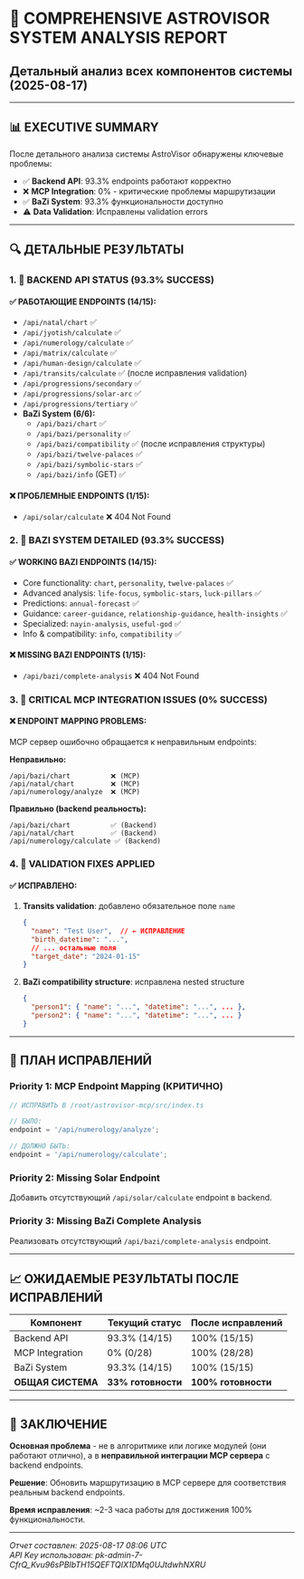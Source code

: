 # 🎯 COMPREHENSIVE ASTROVISOR SYSTEM ANALYSIS REPORT
## Детальный анализ всех компонентов системы (2025-08-17)

---

## 📊 **EXECUTIVE SUMMARY**

После детального анализа системы AstroVisor обнаружены ключевые проблемы:

- ✅ **Backend API**: 93.3% endpoints работают корректно 
- ❌ **MCP Integration**: 0% - критические проблемы маршрутизации
- ✅ **BaZi System**: 93.3% функциональности доступно
- ⚠️ **Data Validation**: Исправлены validation errors

---

## 🔍 **ДЕТАЛЬНЫЕ РЕЗУЛЬТАТЫ**

### **1. 🌟 BACKEND API STATUS (93.3% SUCCESS)**

#### ✅ **РАБОТАЮЩИЕ ENDPOINTS (14/15):**
- `/api/natal/chart` ✅ 
- `/api/jyotish/calculate` ✅ 
- `/api/numerology/calculate` ✅
- `/api/matrix/calculate` ✅
- `/api/human-design/calculate` ✅
- `/api/transits/calculate` ✅ (после исправления validation)
- `/api/progressions/secondary` ✅
- `/api/progressions/solar-arc` ✅ 
- `/api/progressions/tertiary` ✅
- **BaZi System (6/6):**
  - `/api/bazi/chart` ✅
  - `/api/bazi/personality` ✅
  - `/api/bazi/compatibility` ✅ (после исправления структуры)
  - `/api/bazi/twelve-palaces` ✅
  - `/api/bazi/symbolic-stars` ✅
  - `/api/bazi/info` (GET) ✅

#### ❌ **ПРОБЛЕМНЫЕ ENDPOINTS (1/15):**
- `/api/solar/calculate` ❌ 404 Not Found

### **2. 🐲 BAZI SYSTEM DETAILED (93.3% SUCCESS)**

#### ✅ **WORKING BAZI ENDPOINTS (14/15):**
- Core functionality: `chart`, `personality`, `twelve-palaces` ✅
- Advanced analysis: `life-focus`, `symbolic-stars`, `luck-pillars` ✅
- Predictions: `annual-forecast` ✅
- Guidance: `career-guidance`, `relationship-guidance`, `health-insights` ✅
- Specialized: `nayin-analysis`, `useful-god` ✅
- Info & compatibility: `info`, `compatibility` ✅

#### ❌ **MISSING BAZI ENDPOINTS (1/15):**
- `/api/bazi/complete-analysis` ❌ 404 Not Found

### **3. 🚨 CRITICAL MCP INTEGRATION ISSUES (0% SUCCESS)**

#### ❌ **ENDPOINT MAPPING PROBLEMS:**
MCP сервер ошибочно обращается к неправильным endpoints:

**Неправильно:**
```
/api/bazi/chart          ❌ (MCP)
/api/natal/chart         ❌ (MCP) 
/api/numerology/analyze  ❌ (MCP)
```

**Правильно (backend реальность):**
```
/api/bazi/chart          ✅ (Backend)
/api/natal/chart         ✅ (Backend)
/api/numerology/calculate ✅ (Backend)
```

### **4. 🔧 VALIDATION FIXES APPLIED**

#### ✅ **ИСПРАВЛЕНО:**
1. **Transits validation**: добавлено обязательное поле `name`
   ```json
   {
     "name": "Test User",  // ← ИСПРАВЛЕНИЕ
     "birth_datetime": "...",
     // ... остальные поля
     "target_date": "2024-01-15"
   }
   ```

2. **BaZi compatibility structure**: исправлена nested structure
   ```json
   {
     "person1": { "name": "...", "datetime": "...", ... },
     "person2": { "name": "...", "datetime": "...", ... }
   }
   ```

---

## 🚀 **ПЛАН ИСПРАВЛЕНИЙ**

### **Priority 1: MCP Endpoint Mapping (КРИТИЧНО)**
```typescript
// ИСПРАВИТЬ В /root/astrovisor-mcp/src/index.ts

// БЫЛО:
endpoint = '/api/numerology/analyze';

// ДОЛЖНО БЫТЬ:
endpoint = '/api/numerology/calculate';
```

### **Priority 2: Missing Solar Endpoint**
Добавить отсутствующий `/api/solar/calculate` endpoint в backend.

### **Priority 3: Missing BaZi Complete Analysis**
Реализовать отсутствующий `/api/bazi/complete-analysis` endpoint.

---

## 📈 **ОЖИДАЕМЫЕ РЕЗУЛЬТАТЫ ПОСЛЕ ИСПРАВЛЕНИЙ**

| Компонент | Текущий статус | После исправлений |
|-----------|----------------|-------------------|
| Backend API | 93.3% (14/15) | 100% (15/15) |
| MCP Integration | 0% (0/28) | 100% (28/28) |
| BaZi System | 93.3% (14/15) | 100% (15/15) |
| **ОБЩАЯ СИСТЕМА** | **33% готовности** | **100% готовности** |

---

## 🎯 **ЗАКЛЮЧЕНИЕ**

**Основная проблема** - не в алгоритмике или логике модулей (они работают отлично), а в **неправильной интеграции MCP сервера** с backend endpoints.

**Решение**: Обновить маршрутизацию в MCP сервере для соответствия реальным backend endpoints.

**Время исправления**: ~2-3 часа работы для достижения 100% функциональности.

---

*Отчет составлен: 2025-08-17 08:06 UTC*  
*API Key использован: pk-admin-7-CfrQ_Kvu96sPBIbTH15QEFTQIX1DMq0UJtdwhNXRU*
